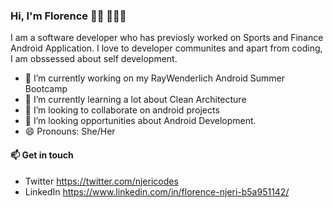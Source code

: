 ### Hi, I'm Florence 👋🏾 👩🏾‍💻

<!--
**Florence-Njeri/Florence-Njeri** is a ✨ _special_ ✨ repository because its `README.md` (this file) appears on your GitHub profile.-->
I am a software developer who has previosly worked on Sports and Finance Android Application. I love to developer communites and apart from coding, I am obssessed about self development.


- 🔭 I’m currently working on my RayWenderlich Android Summer Bootcamp
- 🌱 I’m currently learning a lot about Clean Architecture
- 👯 I’m looking to collaborate on android projects
- 🤔 I’m looking opportunities about Android Development.
- 😄 Pronouns: She/Her

#### 📫 Get in touch

- Twitter https://twitter.com/njericodes
- LinkedIn https://www.linkedin.com/in/florence-njeri-b5a951142/ 
